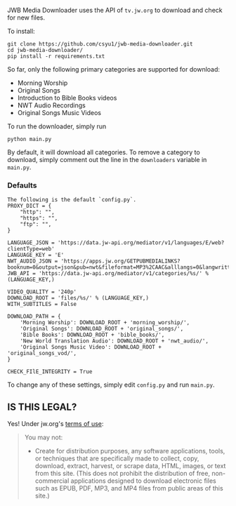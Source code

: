 JWB Media Downloader uses the API of `tv.jw.org` to download and check for new files.

To install:

```
git clone https://github.com/csyu1/jwb-media-downloader.git
cd jwb-media-downloader/
pip install -r requirements.txt
```

So far, only the following primary categories are supported for download:
* Morning Worship
* Original Songs
* Introduction to Bible Books videos
* NWT Audio Recordings
* Original Songs Music Videos

To run the downloader, simply run
```
python main.py
```

By default, it will download all categories. To remove a category to download, simply comment out the line
in the `downloaders` variable in `main.py`.


### Defaults
```
The following is the default `config.py`.
PROXY_DICT = {
    "http": "",
    "https": "",
    "ftp": "",
}

LANGUAGE_JSON = 'https://data.jw-api.org/mediator/v1/languages/E/web?clientType=web'
LANGUAGE_KEY = 'E'
NWT_AUDIO_JSON = 'https://apps.jw.org/GETPUBMEDIALINKS?booknum=0&output=json&pub=nwt&fileformat=MP3%2CAAC&alllangs=0&langwritten=E&txtCMSLang=E'
JWB_API = 'https://data.jw-api.org/mediator/v1/categories/%s/' % (LANGUAGE_KEY,)

VIDEO_QUALITY = '240p'
DOWNLOAD_ROOT = 'files/%s/' % (LANGUAGE_KEY,)
WITH_SUBTITLES = False

DOWNLOAD_PATH = {
    'Morning Worship': DOWNLOAD_ROOT + 'morning_worship/',
    'Original Songs': DOWNLOAD_ROOT + 'original_songs/',
    'Bible Books': DOWNLOAD_ROOT + 'bible_books/',
    'New World Translation Audio': DOWNLOAD_ROOT + 'nwt_audio/',
    'Original Songs Music Video': DOWNLOAD_ROOT + 'original_songs_vod/',
}

CHECK_FIlE_INTEGRITY = True
```

To change any of these settings, simply edit `config.py` and run `main.py`.

## IS THIS LEGAL?
Yes! Under jw.org's [terms of use](https://www.jw.org/en/terms-of-use/#link2):
> You may not:
> * Create for distribution purposes, any software applications, tools, or techniques
> that are specifically made to collect, copy, download, extract, harvest, or scrape
> data, HTML, images, or text from this site. (This does not prohibit the distribution
> of free, non-commercial applications designed to download electronic files such as
> EPUB, PDF, MP3, and MP4 files from public areas of this site.)

